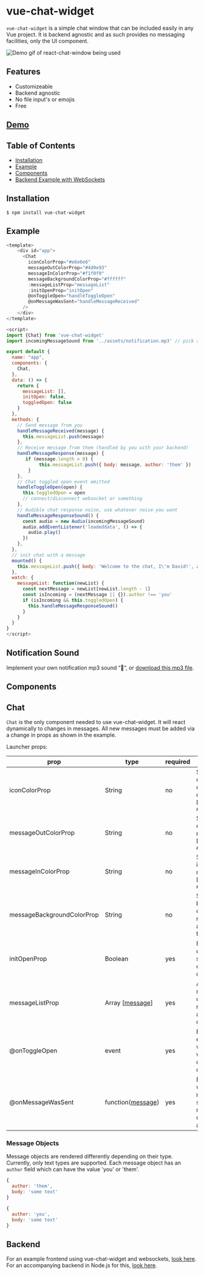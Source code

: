 # vue-chat-widget
`vue-chat-widget` is a simple chat window that can be included easily in any Vue project. It is backend agnostic and as such provides no messaging facilities, only the UI component.
<br/>

![Demo gif of react-chat-window being used](https://media.giphy.com/media/XEsOASAkabaoCm1chn/source.gif)

## Features

- Customizeable
- Backend agnostic
- No file input's or emojis
- Free

## [Demo](https://vue-chat-window-david-j-davis.marmt-group.now.sh/)

## Table of Contents
- [Installation](#installation)
- [Example](#example)
- [Components](#components)
- [Backend Example with WebSockets](#backend)

## Installation

```
$ npm install vue-chat-widget
```

## Example

``` javascript
<template>
    <div id="app">
      <Chat
        iconColorProp="#e6e6e6"
        messageOutColorProp="#4d9e93"
        messageInColorProp="#f1f0f0"
        messageBackgroundColorProp="#ffffff"
        :messageListProp="messageList"
        :initOpenProp="initOpen"
        @onToggleOpen="handleToggleOpen"
        @onMessageWasSent="handleMessageReceived"
      />
    </div>
</template>

<script>
import {Chat} from 'vue-chat-widget'
import incomingMessageSound from '../assets/notification.mp3' // pick an audio file for chat response

export default {
  name: "app",
  components: {
    Chat,
  },
  data: () => {
    return {
      messageList: [],
      initOpen: false,
      toggledOpen: false
    }
  },
  methods: {
    // Send message from you
    handleMessageReceived(message) {
      this.messageList.push(message)
    },
    // Receive message from them (handled by you with your backend)
    handleMessageResponse(message) {
       if (message.length > 0) {
            this.messageList.push({ body: message, author: 'them' })
        }
    },
    // Chat toggled open event emitted
    handleToggleOpen(open) {
      this.toggledOpen = open
      // connect/disconnect websocket or something
    },
    // Audible chat response noise, use whatever noise you want
    handleMessageResponseSound() {
      const audio = new Audio(incomingMessageSound)
      audio.addEventListener('loadeddata', () => {
        audio.play()
      })
    },
  },
  // init chat with a message
  mounted() {
    this.messageList.push({ body: 'Welcome to the chat, I\'m David!', author: 'them' })
  },
  watch: {
    messageList: function(newList) {
      const nextMessage = newList[newList.length - 1]
      const isIncoming = (nextMessage || {}).author !== 'you'
      if (isIncoming && this.toggledOpen) {
        this.handleMessageResponseSound()
      }
    }
  }
}
</script>
```

## Notification Sound

Implement your own notification mp3 sound “🔔”, or [download this mp3 file](https://www.dropbox.com/s/fnnjo8cyxj8ovgf/notification.mp3?dl=1).

## Components

## Chat

`Chat` is the only component needed to use vue-chat-widget. It will react dynamically to changes in messages. All new messages must be added via a change in props as shown in the example.

Launcher props:

|      prop        | type   | required | description |
|------------------|--------|----------|-------------|
| iconColorProp     | String | no | Set icon color for close and open icons. Defaults to `#e6e6e6`|
| messageOutColorProp | String | no | Set color of outgoing messages. Defaults to `#3d7e9a` |
| messageInColorProp | String | no | Set color of incoming messages. Defaults to `#f1f0f0` |
| messageBackgroundColorProp | String | no | Set background color of message area. Default to `#ffffff` |
| initOpenProp | Boolean | yes | Force the open/close state of the chat window on mount. |
| messageListProp  | Array [[message](#message-objects)] | yes | An array of message objects to be rendered as a conversation. |
| @onToggleOpen    | event | yes | Event emitted when chat window is open and closed. |
| @onMessageWasSent | function([message](#message-objects)) | yes | Emitted when a message is sent, with a message object as an argument. |


### Message Objects

Message objects are rendered differently depending on their type. Currently, only text types are supported. Each message object has an `author` field which can have the value 'you' or 'them'.

``` javascript
{
  author: 'them',
  body: 'some text'
}

{
  author: 'you',
  body: 'some text'
}

```

## Backend

For an example frontend using vue-chat-widget and websockets, [look here](https://gist.github.com/david-j-davis/afcd4bcceaa7562f91604b945dd3f8b0). For an accompanying backend in Node.js for this, [look here](https://gist.github.com/david-j-davis/5f88958874a0acdf0a9bde30ddfc1a23).